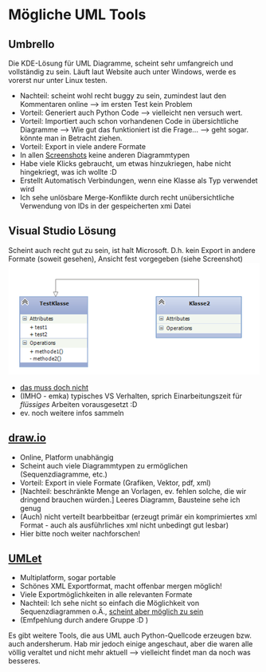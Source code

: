 ﻿Mögliche UML Tools
====

Umbrello
----
Die KDE-Lösung für UML Diagramme, scheint sehr umfangreich und vollständig zu sein. Läuft laut Website auch unter Windows, werde es vorerst nur unter Linux testen.  

+ Nachteil: scheint wohl recht buggy zu sein, zumindest laut den Kommentaren online --> im ersten Test kein Problem
+ Vorteil: Generiert auch Python Code --> vielleicht nen versuch wert.
+ Vorteil: Importiert auch schon vorhandenen Code in übersichtliche Diagramme --> Wie gut das funktioniert ist die Frage... --> geht sogar. könnte man in Betracht ziehen.
+ Vorteil: Export in viele andere Formate
+ In allen [Screenshots](http://umbrello.kde.org/screenshots.php) keine anderen Diagrammtypen
+ Habe viele Klicks gebraucht, um etwas hinzukriegen, habe nicht hingekriegt, was ich wollte :D
+ Erstellt Automatisch Verbindungen, wenn eine Klasse als Typ verwendet wird
+ Ich sehe unlösbare Merge-Konflikte durch recht unübersichtliche Verwendung von IDs in der gespeicherten xmi Datei

Visual Studio Lösung
----
Scheint auch recht gut zu sein, ist halt Microsoft. D.h. kein Export in andere Formate (soweit gesehen), Ansicht fest vorgegeben (siehe Screenshot)  
![VS Screenshot](Bilder/test_visual_studio_plugin.PNG)

+ [das muss doch nicht](http://msdn.microsoft.com/en-us/library/ff469815.aspx)
+ (IMHO - emka) typisches VS Verhalten, sprich Einarbeitungszeit für *flüssiges* Arbeiten vorausgesetzt :D
+ ev. noch weitere infos sammeln 

[draw.io](http://draw.io/)
----
+ Online, Platform unabhängig
+ Scheint auch viele Diagrammtypen zu ermöglichen (Sequenzdiagramme, etc.)
+ Vorteil: Export in viele Formate (Grafiken, Vektor, pdf, xml)
+ [Nachteil: beschränkte Menge an Vorlagen, ev. fehlen solche, die wir dringend brauchen würden.] Leeres Diagramm, Bausteine sehe ich genug
+ (Auch) nicht verteilt bearbbeitbar (erzeugt primär ein komprimiertes xml Format - auch als ausführliches xml nicht unbedingt gut lesbar)
+ Hier bitte noch weiter nachforschen!

[UMLet](http://www.umlet.com/)
----
+ Multiplatform, sogar portable
+ Schönes XML Exportformat, macht offenbar mergen möglich!
+ Viele Exportmöglichkeiten in alle relevanten Formate
+ Nachteil: Ich sehe nicht so einfach die Möglichkeit von Sequenzdiagrammen o.Ä., [scheint aber möglich zu sein](http://www.itmeyer.at/umlet/uml2/)
+ (Emfpehlung durch andere Gruppe :D )
  
  
Es gibt weitere Tools, die aus UML auch Python-Quellcode erzeugen bzw. auch andersherum. Hab mir jedoch einige angeschaut, aber die waren alle völlig veraltet und nicht mehr aktuell --> vielleicht findet man da noch was besseres.